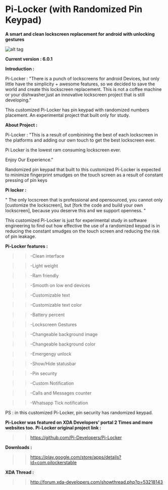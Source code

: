 Pi-Locker (with Randomized Pin Keypad)
=========

**A smart and clean lockscreen replacement for android with unlocking gestures**
        
        
  ![alt tag](http://s2.postimg.org/ng1k5z4pl/pi_locker_header.png)




**Current version : 6.0.1**


**Introduction :**

Pi-Locker : "There is a punch of lockscreens for android Devices, but only little  have the simplicity + awesome features,
so we decided to save the world and create this lockscreen replacement.
This is not a coffee machine or your dishwasher,just an innovative lockscreen project that is still developing."

This customized Pi-Locker has pin keypad with randomized numbers placement. An experimental project that built only for study.

**About Project :**

Pi-Locker : "This is a result of combinining the best of each lockscreen in the platforms and adding our own touch to get the best lockscreen ever.

Pi Locker is the lowest ram consuming lockscreen ever.

Enjoy Our Experience."

Randomized pin keypad that built to this customized Pi-Locker is expected to minimize fingerprint smudges on the touch screen as a result of constant pressing of pin keys

**Pi locker :**

" The only locscreen that is professional and opensourced, you cannot only [customize the lockscreen], but [fork the code and build your own lockscreen], because you deserve this and we support openness. "

This customized Pi-Locker is just for experimental study in software engineering to find out how effective the use of a randomized keypad is in reducing the constant smudges on the touch screen and reducing the risk of pin leakage.

**Pi-Locker features :**

>>-Clean interface

>>-Light weight

>>-Ram friendly

>>-Smooth on low end devices
    
>>-Customizable text
    
>>-Customizable text color
    
>>-Battery percent
    
>>-Lockscreen Gestures
    
>>-Changeable background image
    
>>-Changeable background color
    
>>-Emergengy unlock
    
>>-Show/Hide statusbar
    
>>-Pin security
    
>>-Custom Notification

>>-Calls and Messages counter 

>>-Whatsapp Tick notification

PS : in this customized Pi-Locker, pin security has randomized keypad.


**Pi-Locker was featured on XDA Developers' portal 2 Times and more websites too.**
**Pi-Locker original project link :**

>>https://github.com/Pi-Developers/Pi-Locker


**Downloads :**

>>https://play.google.com/store/apps/details?id=com.pilockerstable



**XDA Thread :**

>>http://forum.xda-developers.com/showthread.php?p=53218143